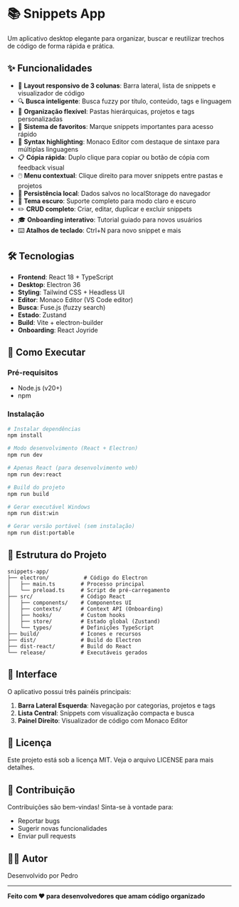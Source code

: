 # 📚 Snippets App

Um aplicativo desktop elegante para organizar, buscar e reutilizar trechos de código de forma rápida e prática.

## ✨ Funcionalidades

- 🎨 **Layout responsivo de 3 colunas**: Barra lateral, lista de snippets e visualizador de código
- 🔍 **Busca inteligente**: Busca fuzzy por título, conteúdo, tags e linguagem
- 📁 **Organização flexível**: Pastas hierárquicas, projetos e tags personalizadas
- 💖 **Sistema de favoritos**: Marque snippets importantes para acesso rápido
- 🎨 **Syntax highlighting**: Monaco Editor com destaque de sintaxe para múltiplas linguagens
- 📋 **Cópia rápida**: Duplo clique para copiar ou botão de cópia com feedback visual
- 🖱️ **Menu contextual**: Clique direito para mover snippets entre pastas e projetos
- 💾 **Persistência local**: Dados salvos no localStorage do navegador
- 🌙 **Tema escuro**: Suporte completo para modo claro e escuro
- ✏️ **CRUD completo**: Criar, editar, duplicar e excluir snippets
- 🎓 **Onboarding interativo**: Tutorial guiado para novos usuários
- ⌨️ **Atalhos de teclado**: Ctrl+N para novo snippet e mais

## 🛠 Tecnologias

- **Frontend**: React 18 + TypeScript
- **Desktop**: Electron 36
- **Styling**: Tailwind CSS + Headless UI
- **Editor**: Monaco Editor (VS Code editor)
- **Busca**: Fuse.js (fuzzy search)
- **Estado**: Zustand
- **Build**: Vite + electron-builder
- **Onboarding**: React Joyride

## 🚀 Como Executar

### Pré-requisitos
- Node.js (v20+)
- npm

### Instalação
```bash
# Instalar dependências
npm install

# Modo desenvolvimento (React + Electron)
npm run dev

# Apenas React (para desenvolvimento web)
npm run dev:react

# Build do projeto
npm run build

# Gerar executável Windows
npm run dist:win

# Gerar versão portável (sem instalação)
npm run dist:portable
```

## 📂 Estrutura do Projeto

```
snippets-app/
├── electron/           # Código do Electron
│   ├── main.ts        # Processo principal
│   └── preload.ts     # Script de pré-carregamento
├── src/               # Código React
│   ├── components/    # Componentes UI
│   ├── contexts/      # Context API (Onboarding)
│   ├── hooks/         # Custom hooks
│   ├── store/         # Estado global (Zustand)
│   └── types/         # Definições TypeScript
├── build/             # Ícones e recursos
├── dist/              # Build do Electron
├── dist-react/        # Build do React
└── release/           # Executáveis gerados
```

## 🎨 Interface

O aplicativo possui três painéis principais:

1. **Barra Lateral Esquerda**: Navegação por categorias, projetos e tags
2. **Lista Central**: Snippets com visualização compacta e busca
3. **Painel Direito**: Visualizador de código com Monaco Editor

## 📝 Licença

Este projeto está sob a licença MIT. Veja o arquivo LICENSE para mais detalhes.

## 🤝 Contribuição

Contribuições são bem-vindas! Sinta-se à vontade para:
- Reportar bugs
- Sugerir novas funcionalidades
- Enviar pull requests

## 👨‍💻 Autor

Desenvolvido por Pedro

---

**Feito com ❤️ para desenvolvedores que amam código organizado**